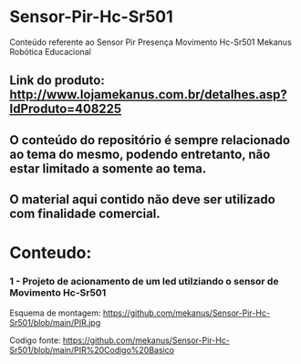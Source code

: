 # Sensor-Pir-Hc-Sr501
Conteúdo referente ao Sensor Pir Presença Movimento Hc-Sr501 Mekanus Robótica Educacional


## Link do produto: http://www.lojamekanus.com.br/detalhes.asp?IdProduto=408225



## O conteúdo do repositório é sempre relacionado ao tema do mesmo, podendo entretanto, não estar limitado a somente ao tema. 

## O material aqui contido não deve ser utilizado com finalidade comercial.



# Conteudo:

### 1 - Projeto de acionamento de um led utilziando o sensor de Movimento Hc-Sr501

Esquema de montagem: https://github.com/mekanus/Sensor-Pir-Hc-Sr501/blob/main/PIR.jpg

Codigo fonte: https://github.com/mekanus/Sensor-Pir-Hc-Sr501/blob/main/PIR%20Codigo%20Basico

